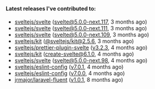 ####  Latest releases I've contributed to:

- [sveltejs/svelte](https://github.com/sveltejs/svelte) ([svelte@5.0.0-next.117](https://github.com/sveltejs/svelte/releases/tag/svelte@5.0.0-next.117), 3 months ago)
- [sveltejs/svelte](https://github.com/sveltejs/svelte) ([svelte@5.0.0-next.111](https://github.com/sveltejs/svelte/releases/tag/svelte@5.0.0-next.111), 3 months ago)
- [sveltejs/svelte](https://github.com/sveltejs/svelte) ([svelte@5.0.0-next.109](https://github.com/sveltejs/svelte/releases/tag/svelte@5.0.0-next.109), 3 months ago)
- [sveltejs/kit](https://github.com/sveltejs/kit) ([@sveltejs/kit@2.5.6](https://github.com/sveltejs/kit/releases/tag/@sveltejs/kit@2.5.6), 3 months ago)
- [sveltejs/prettier-plugin-svelte](https://github.com/sveltejs/prettier-plugin-svelte) ([v3.2.3](https://github.com/sveltejs/prettier-plugin-svelte/releases/tag/v3.2.3), 4 months ago)
- [sveltejs/kit](https://github.com/sveltejs/kit) ([create-svelte@6.1.0](https://github.com/sveltejs/kit/releases/tag/create-svelte@6.1.0), 4 months ago)
- [sveltejs/svelte](https://github.com/sveltejs/svelte) ([svelte@5.0.0-next.98](https://github.com/sveltejs/svelte/releases/tag/svelte@5.0.0-next.98), 4 months ago)
- [sveltejs/eslint-config](https://github.com/sveltejs/eslint-config) ([v7.0.1](https://github.com/sveltejs/eslint-config/releases/tag/v7.0.1), 4 months ago)
- [sveltejs/eslint-config](https://github.com/sveltejs/eslint-config) ([v7.0.0](https://github.com/sveltejs/eslint-config/releases/tag/v7.0.0), 4 months ago)
- [jrmajor/laravel-fluent](https://github.com/jrmajor/laravel-fluent) ([v1.0.1](https://github.com/jrmajor/laravel-fluent/releases/tag/v1.0.1), 8 months ago)
